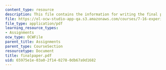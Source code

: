 ```yaml
---
content_type: resource
description: This file contains the information for writing the final paper.
file: https://ol-ocw-studio-app-qa.s3.amazonaws.com/courses/7-16-experimental-molecular-biology-biotechnology-ii-spring-2005/65975e1e03a02f1402780db67a9d1682_finalpaper.pdf
file_type: application/pdf
learning_resource_types:
- Assignments
ocw_type: OCWFile
parent_title: Assignments
parent_type: CourseSection
resourcetype: Document
title: finalpaper.pdf
uid: 65975e1e-03a0-2f14-0278-0db67a9d1682
---
```

